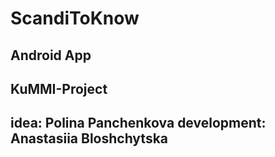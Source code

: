 # ScandiToKnow
Android App
-----
KuMMI-Project
-----
idea: Polina Panchenkova
development: Anastasiia Bloshchytska
-----
